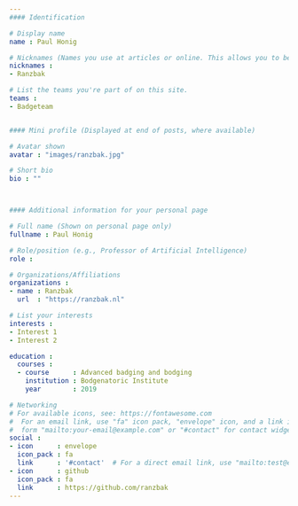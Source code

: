 ```yaml
---
#### Identification

# Display name
name : Paul Honig

# Nicknames (Names you use at articles or online. This allows you to be linked at articles.)
nicknames :
- Ranzbak

# List the teams you're part of on this site.
teams :
- Badgeteam


#### Mini profile (Displayed at end of posts, where available)

# Avatar shown
avatar : "images/ranzbak.jpg"

# Short bio
bio : ""



#### Additional information for your personal page

# Full name (Shown on personal page only)
fullname : Paul Honig

# Role/position (e.g., Professor of Artificial Intelligence)
role :

# Organizations/Affiliations
organizations :
- name : Ranzbak
  url  : "https://ranzbak.nl"

# List your interests
interests :
- Interest 1
- Interest 2

education :
  courses :
  - course      : Advanced badging and bodging
    institution : Bodgenatoric Institute
    year        : 2019

# Networking
# For available icons, see: https://fontawesome.com
#  For an email link, use "fa" icon pack, "envelope" icon, and a link in the
#  form "mailto:your-email@example.com" or "#contact" for contact widget.
social :
- icon      : envelope
  icon_pack : fa
  link      : '#contact'  # For a direct email link, use "mailto:test@example.org".
- icon      : github
  icon_pack : fa
  link      : https://github.com/ranzbak
---
```

